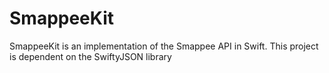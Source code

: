 # SmappeeKit
SmappeeKit is an implementation of the Smappee API in Swift. This project is dependent on the SwiftyJSON library
